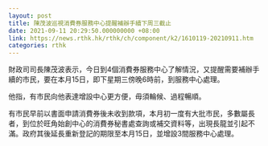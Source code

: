 ```yaml
---
layout: post
title: 陳茂波巡視消費券服務中心提醒補辦手續下周三截止
date: 2021-09-11 20:29:50.000000000 +08:00
link: https://news.rthk.hk/rthk/ch/component/k2/1610119-20210911.htm
categories: rthk
---
```


財政司司長陳茂波表示，今日到4個消費券服務中心了解情況，又提醒需要補辦手續的市民，要在本月15日，即下星期三傍晚6時前，到服務中心處理。

他指，有市民向他表達增設中心更方便，毋須輪候、過程暢順。

有市民早前以書面申請消費券後未收到款項，本月初一度有大批市民，多數屬長者，到位於旺角始創中心的消費券秘書處查詢或補交資料等，出現長龍並引起不滿。政府其後延長重新登記的期限至本月15日，並增設3間服務中心處理。
